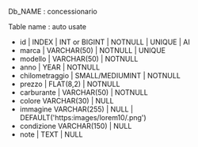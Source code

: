 Db_NAME : concessionario 


Table name : auto usate

- id | INDEX | INT or BIGINT | NOTNULL | UNIQUE | AI
- marca  | VARCHAR(50) | NOTNULL |  UNIQUE 
- modello | VARCHAR(50) | NOTNULL  
- anno | YEAR | NOTNULL
- chilometraggio | SMALL/MEDIUMINT | NOTNULL 
- prezzo | FLAT(8,2) | NOTNULL  
- carburante | VARCHAR(50) | NOTNULL
- colore  VARCHAR(30) | NULL
- immagine VARCHAR(255) | NULL | DEFAULT('https:images/lorem10/.png')
- condizione VARCHAR(150) | NULL 
- note | TEXT | NULL



